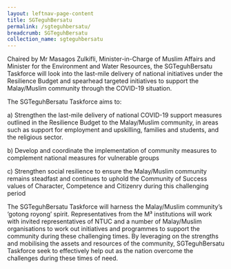 ```yaml
---
layout: leftnav-page-content
title: SGTeguhBersatu
permalink: /sgteguhbersatu/
breadcrumb: SGTeguhBersatu
collection_name: sgteguhbersatu
---
```


Chaired by Mr Masagos Zulkifli, Minister-in-Charge of Muslim Affairs and Minister for the Environment and Water Resources, the SGTeguhBersatu Taskforce will look into the last-mile delivery of national initiatives under the Resilience Budget and spearhead targeted initiatives to support the Malay/Muslim community through the COVID-19 situation.

 

The SGTeguhBersatu Taskforce aims to:

a)       Strengthen the last-mile delivery of national COVID-19 support measures outlined in the Resilience Budget to the Malay/Muslim community, in areas such as support for employment and upskilling, families and students, and the religious sector.

b)    Develop and coordinate the implementation of community measures to complement national measures for vulnerable groups

c)     Strengthen social resilience to ensure the Malay/Muslim community remains steadfast and continues to uphold the Community of Success values of Character, Competence and Citizenry during this challenging period

The SGTeguhBersatu Taskforce will harness the Malay/Muslim community’s ‘gotong royong’ spirit. Representatives from the M³ institutions will work with invited representatives of NTUC and a number of Malay/Muslim organisations to work out initiatives and programmes to support the community during these challenging times. By leveraging on the strengths and mobilising the assets and resources of the community, SGTeguhBersatu Taskforce seek to effectively help out as the nation overcome the challenges during these times of need.


